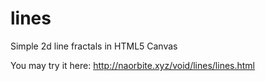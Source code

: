 # lines
Simple 2d line fractals in HTML5 Canvas

You may try it here: http://naorbite.xyz/void/lines/lines.html
